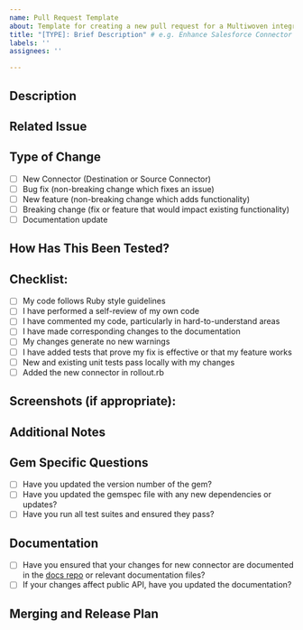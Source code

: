 ```yaml
---
name: Pull Request Template
about: Template for creating a new pull request for a Multiwoven integrations gem
title: "[TYPE]: Brief Description" # e.g. Enhance Salesforce Connector Performance
labels: ''
assignees: ''

---
```


## Description
<!-- A brief description of what this pull request does. Include the purpose of the change and any relevant context. e.g
 This PR enhances the performance of the Salesforce connector by implementing batch data processing. -->

## Related Issue
<!-- Link to any related issues or indicate 'None' if applicable e.g
 Relates to issue #123 - 'Improve Salesforce Connector Efficiency'. If none, state 'None'. -->

## Type of Change
- [ ] New Connector (Destination or Source Connector)
- [ ] Bug fix (non-breaking change which fixes an issue)
- [ ] New feature (non-breaking change which adds functionality)
- [ ] Breaking change (fix or feature that would impact existing functionality)
- [ ] Documentation update

## How Has This Been Tested?
<!-- Describe the tests that you ran to verify your changes. Provide instructions so we can reproduce. Please also list any relevant details for your test configuration. e.g
Tested with a batch of 10,000 records to ensure data integrity and monitor performance improvements. -->

## Checklist:
- [ ] My code follows Ruby style guidelines
- [ ] I have performed a self-review of my own code
- [ ] I have commented my code, particularly in hard-to-understand areas
- [ ] I have made corresponding changes to the documentation
- [ ] My changes generate no new warnings
- [ ] I have added tests that prove my fix is effective or that my feature works
- [ ] New and existing unit tests pass locally with my changes
- [ ] Added the new connector in rollout.rb

## Screenshots (if appropriate):

## Additional Notes
<!-- Any additional information that you think is important. e.g
The batch processing implementation may require further optimization based on data size. -->

## Gem Specific Questions
- [ ] Have you updated the version number of the gem?
- [ ] Have you updated the gemspec file with any new dependencies or updates?
- [ ] Have you run all test suites and ensured they pass?

## Documentation
- [ ] Have you ensured that your changes for new connector are documented in the [docs repo](https://github.com/Multiwoven/docs) or relevant documentation files?
- [ ] If your changes affect public API, have you updated the documentation?

## Merging and Release Plan
<!-- Outline your plan for merging and releasing the changes. This could include steps for manual testing, release scheduling, or coordinating with other team members. e.g
Plan to merge after one additional team member reviews for accuracy and relevance. -->
